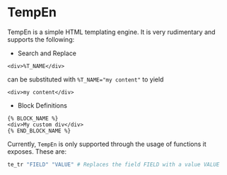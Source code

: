 # TempEn

TempEn is a simple HTML templating engine. It is very rudimentary and supports
the following:

* Search and Replace
```
<div>%T_NAME</div>
```
can be substituted with `%T_NAME="my content"` to yield
```
<div>my content</div>
```
* Block Definitions
```
{% BLOCK_NAME %}
<div>My custom div</div>
{% END_BLOCK_NAME %}
```

Currently, `TempEn` is only supported through the usage of functions it exposes.
These are:
```bash
te_tr "FIELD" "VALUE" # Replaces the field FIELD with a value VALUE
```
